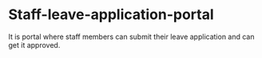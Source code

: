 # Staff-leave-application-portal
It is portal where staff members can submit their leave application and can get it approved.
